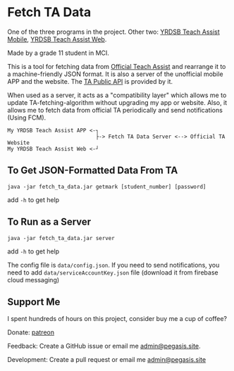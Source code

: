 # Fetch TA Data

One of the three programs in the project. Other two:  [YRDSB Teach Assist Mobile](https://github.com/PegasisForever/YRDSB-Teach-Assist-Mobile), [YRDSB Teach Assist Web](https://github.com/PegasisForever/YRDSB-Teach-Assist-Web).

Made by a grade 11 student in MCI.

This is a tool for fetching data from [Official Teach Assist](https://ta.yrdsb.ca/yrdsb/index.php) and rearrange it to a machine-friendly JSON format. It is also a server of the unofficial mobile APP and the website. The [TA Public API](https://api.pegasis.site/docs/ta/) is provided by it.

When used as a server, it acts as a "compatibility layer" which allows me to update TA-fetching-algorithm without upgrading my app or website. Also, it allows me to fetch data from official TA periodically and send notifications (Using FCM).

```
My YRDSB Teach Assist APP <-┐
                            ├-> Fetch TA Data Server <--> Official TA Website
My YRDSB Teach Assist Web <-┘
```

## To Get JSON-Formatted Data From TA

`java -jar fetch_ta_data.jar getmark [student_number] [password]`

add `-h` to get help

## To Run as a Server

`java -jar fetch_ta_data.jar server`

add `-h` to get help

The config file is `data/config.json`. If you need to send notifications, you need to add `data/serviceAccountKey.json` file (download it from firebase cloud messaging)

## Support Me

I spent hundreds of hours on this project, consider buy me a cup of coffee?

Donate: [patreon](https://www.patreon.com/yrdsbta)

Feedback: Create a GitHub issue or email me [admin@pegasis.site](mailto:admin@pegasis.site).

Development: Create a pull request or email me [admin@pegasis.site](mailto:admin@pegasis.site)